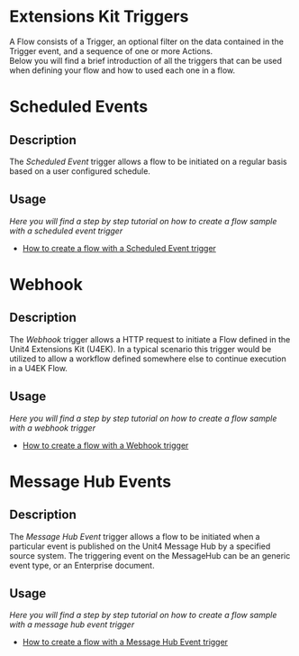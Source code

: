 # Extensions Kit Triggers
A Flow consists of a Trigger, an optional filter on the data contained in the Trigger event, and a sequence of one or more Actions.  
Below you will find a brief introduction of all the triggers that can be used when defining your flow and how to used each one in a flow.
# Scheduled Events

## Description
The *Scheduled Event* trigger allows a flow to be initiated on a regular basis based on a user configured schedule.

## Usage
*Here you will find a step by step tutorial on how to create a flow sample with a scheduled event trigger*
* [How to create a flow with a Scheduled Event trigger](../ScheduledEvent.md)



# Webhook

## Description
The *Webhook* trigger allows a HTTP request to initiate a Flow defined in the Unit4 Extensions Kit (U4EK). In a typical scenario this trigger would be utilized to allow a workflow defined somewhere else to continue execution in a U4EK Flow.

## Usage
*Here you will find a step by step tutorial on how to create a flow sample with a webhook trigger*
* [How to create a flow with a Webhook trigger](../Webhook.md)



# Message Hub Events

## Description
The *Message Hub Event* trigger allows a flow to be initiated when a particular event is published on the Unit4 Message Hub by a specified source system. The triggering event on the MessageHub can be an generic event type, or an Enterprise document.

## Usage
*Here you will find a step by step tutorial on how to create a flow sample with a message hub event trigger*
* [How to create a flow with a Message Hub Event trigger](../MessageHubEvent.md)